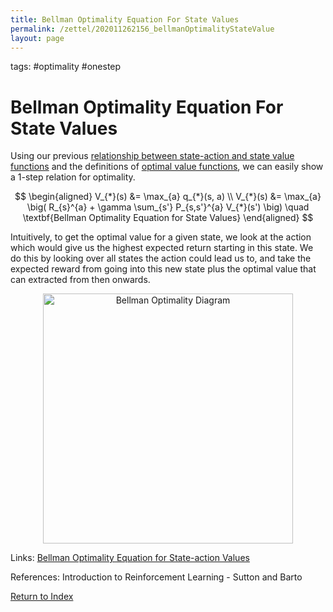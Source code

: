 ```yaml
---
title: Bellman Optimality Equation For State Values
permalink: /zettel/202011262156_bellmanOptimalityStateValue
layout: page
---
```

tags: #optimality #onestep

# Bellman Optimality Equation For State Values

Using our previous [relationship between state-action and state value functions](202011262125_stateActionTostatevalue) 
and the definitions of [optimal value functions](202011262033_optimalValueFunctions), 
we can easily show a 1-step relation for optimality.

$$
\begin{aligned}
V_{*}(s) &= \max_{a} q_{*}(s, a) \\
V_{*}(s) &= \max_{a} \big( R_{s}^{a} + \gamma \sum_{s'} P_{s,s'}^{a} V_{*}(s') \big) \quad \textbf{Bellman Optimality Equation for State Values}
\end{aligned}
$$

Intuitively, to get the optimal value for a given state, we look at the action which would give us the highest expected 
return starting in this state. We do this by looking over all states the action could lead us to, and take the expected 
reward from going into this new state plus the optimal value that can extracted from then onwards. 

<center><img src="https://miro.medium.com/max/1058/1*6YVaMjuJV2IuZb6y_Zpo2w.png"
     alt="Bellman Optimality Diagram"
     class="center"
     style="width: 400px;" /></center>

Links: [Bellman Optimality Equation for State-action Values](202011291755_bellmanOptimalityStateActionValue)

References: Introduction to Reinforcement Learning - Sutton and Barto

[Return to Index](index)